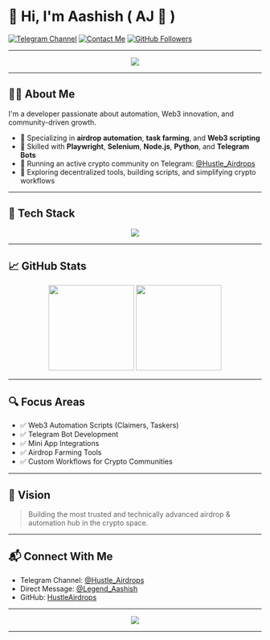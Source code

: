 # 👋 Hi, I'm Aashish ( AJ 💖 )

[![Telegram Channel](https://img.shields.io/badge/Telegram-@Hustle_Airdrops-blue?logo=telegram&style=for-the-badge)](https://t.me/Hustle_Airdrops)
[![Contact Me](https://img.shields.io/badge/Message-@Legend_Aashish-2CA5E0?logo=telegram&style=for-the-badge)](https://t.me/Legend_Aashish)
[![GitHub Followers](https://img.shields.io/github/followers/HustleAirdrops?style=for-the-badge&logo=github)](https://github.com/HustleAirdrops)

---

<p align="center">
  <img src="https://capsule-render.vercel.app/api?type=waving&color=gradient&height=140&section=header&text=Welcome%20to%20HustleAirdrops&fontSize=32&fontAlignY=40&desc=Crypto%20Developer%20%7C%20Automation%20Expert%20%7C%20Web3%20Builder&descSize=18" />
</p>

---

## 👨‍💻 About Me

I'm a developer passionate about automation, Web3 innovation, and community-driven growth.

- 💼 Specializing in **airdrop automation**, **task farming**, and **Web3 scripting**
- 🔧 Skilled with **Playwright**, **Selenium**, **Node.js**, **Python**, and **Telegram Bots**
- 📢 Running an active crypto community on Telegram: [@Hustle_Airdrops](https://t.me/Hustle_Airdrops)
- 🧠 Exploring decentralized tools, building scripts, and simplifying crypto workflows

---

## 🧰 Tech Stack

<p align="center">
  <img src="https://skillicons.dev/icons?i=py,nodejs,js,react,solidity,mongodb,linux,bash" />
</p>

---

## 📈 GitHub Stats

<p align="center">
  <img src="https://github-readme-stats.vercel.app/api?username=HustleAirdrops&show_icons=true&theme=github_dark" height="170"/>
  <img src="https://github-readme-streak-stats.herokuapp.com/?user=HustleAirdrops&theme=github-dark" height="170"/>
</p>

---

## 🔍 Focus Areas

- ✅ Web3 Automation Scripts (Claimers, Taskers)
- ✅ Telegram Bot Development
- ✅ Mini App Integrations
- ✅ Airdrop Farming Tools
- ✅ Custom Workflows for Crypto Communities

---

## 🚀 Vision

> Building the most trusted and technically advanced airdrop & automation hub in the crypto space.

---

## 📬 Connect With Me

- Telegram Channel: [@Hustle_Airdrops](https://t.me/Hustle_Airdrops)
- Direct Message: [@Legend_Aashish](https://t.me/Legend_Aashish)
- GitHub: [HustleAirdrops](https://github.com/HustleAirdrops)

---

<p align="center">
    <img src="https://readme-typing-svg.demolab.com?font=Fira+Code&weight=700&size=24&pause=1000&color=F7971E&center=true&vCenter=true&width=435&lines=Code.+Earn.+Hustle.+Repeat."/>
</p>

---
